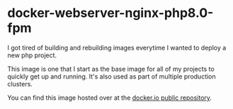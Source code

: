 # docker-webserver-nginx-php8.0-fpm

I got tired of building and rebuilding images everytime I wanted to deploy a new php project.

This image is one that I start as the base image for all of my projects to quickly get up and running. It's also used as part of multiple production clusters.

You can find this image hosted over at the [docker.io public repository](https://hub.docker.com/repository/docker/byrdziak/merchantprotocol-webserver-nginx-php8.0).
